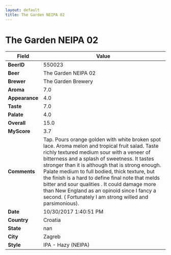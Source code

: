 ```yaml
---
layout: default
title: The Garden NEIPA 02
---
```


# The Garden NEIPA 02

| Field         | Value     |
|---------------|-----------|
| **BeerID** | 550023 |
| **Beer** | The Garden NEIPA 02 |
| **Brewer** | The Garden Brewery |
| **Aroma** | 7.0 |
| **Appearance** | 4.0 |
| **Taste** | 7.0 |
| **Palate** | 4.0 |
| **Overall** | 15.0 |
| **MyScore** | 3.7 |
| **Comments** | Tap. Pours orange golden with white broken spot lace. Aroma melon and tropical fruit salad. Taste richly textured medium sour with a veneer of bitterness and a splash of sweetness. It tastes stronger than it is although that is strong enough. Palate medium to full bodied, thick texture, but the finish is a hard to define final note that melds bitter and sour qualities . It could damage more than New England as an opinoid since I fancy a second. &#40; Fortunately I am strong willed and parsimonious&#41;. |
| **Date** | 10/30/2017 1:40:51 PM |
| **Country** | Croatia |
| **State** | nan |
| **City** | Zagreb |
| **Style** | IPA - Hazy (NEIPA) |

